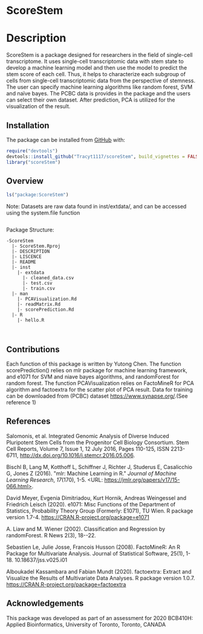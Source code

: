 # ScoreStem

<!-- README.md is generated from README.Rmd. Please edit that file -->

# Description

<!-- badges: start -->

<!-- badges: end -->

ScoreStem is a package designed for researchers in the field of single-cell transcriptome. It uses single-cell transcriptomic data with stem state to develop a machine learning model and then use the model to predict the stem score of each cell. Thus, it helps to characterize each subgroup of cells from single-cell transcriptomic data from the perspective of stemness. The user can specify machine learning algorithms like random forest, SVM and naïve bayes. The PCBC data is provides in the package and the users can select their own dataset. After prediction, PCA is utilized for the visualization of the result.

## Installation

The package can be installed from [GitHub](https://github.com/) with:

``` r
require("devtools")
devtools::install_github("Tracyt1117/scoreStem", build_vignettes = FALSE)
library("scoreStem")

```

## Overview

``` r
ls("package:ScoreStem")
```

Note: Datasets are raw data found in inst/extdata/, and can be accessed
using the system.file function


``` r
```

Package Structure:

``` 
-ScoreStem
  |- ScoreStem.Rproj
  |- DESCRIPTION
  |- LISCENCE
  |- README
  |- inst
    |- extdata
      |- cleaned_data.csv
      |- test.csv
      |- train.csv
  |- man
    |- PCAVisualization.Rd
    |- readMatrix.Rd
    |- scorePrediction.Rd
  |- R
    |- hello.R

  
```

## Contributions

Each function of this package is written by Yutong Chen. The function scorePrediction() relies on mlr package for 
machine learning framework, and e1071 for SVM and niave bayes algorithms, and randomForest for random forest.
The function PCAVisualization relies on FactoMineR for PCA algorithm and factoextra for the scatter plot of 
PCA result. Data for training can be downloaded from (PCBC) dataset 
<https://www.synapse.org/>.(See reference 1)

## References

Salomonis, et al. Integrated Genomic Analysis of Diverse Induced Pluripotent Stem Cells from the Progenitor Cell Biology Consortium.
Stem Cell Reports, Volume 7, Issue 1, 12 July 2016, Pages 110-125, ISSN 2213-6711, http://dx.doi.org/10.1016/j.stemcr.2016.05.006.

Bischl B, Lang M, Kotthoff L, Schiffner J, Richter J, Studerus E,
Casalicchio G, Jones Z (2016). "mlr: Machine Learning in R."
_Journal of Machine Learning Research_, *17*(170), 1-5. <URL:
https://jmlr.org/papers/v17/15-066.html>.

David Meyer, Evgenia Dimitriadou, Kurt Hornik, Andreas Weingessel
and Friedrich Leisch (2020). e1071: Misc Functions of the
Department of Statistics, Probability Theory Group (Formerly:
E1071), TU Wien. R package version 1.7-4.
https://CRAN.R-project.org/package=e1071

A. Liaw and M. Wiener (2002). Classification and Regression by
randomForest. R News 2(3), 18--22.

Sebastien Le, Julie Josse, Francois Husson (2008). FactoMineR: An
R Package for Multivariate Analysis. Journal of Statistical
Software, 25(1), 1-18. 10.18637/jss.v025.i01

Alboukadel Kassambara and Fabian Mundt (2020). factoextra: Extract
and Visualize the Results of Multivariate Data Analyses. R package
version 1.0.7. https://CRAN.R-project.org/package=factoextra


## Acknowledgements

This package was developed as part of an assessment for 2020 BCB410H:
Applied Bioinformatics, University of Toronto, Toronto, CANADA

